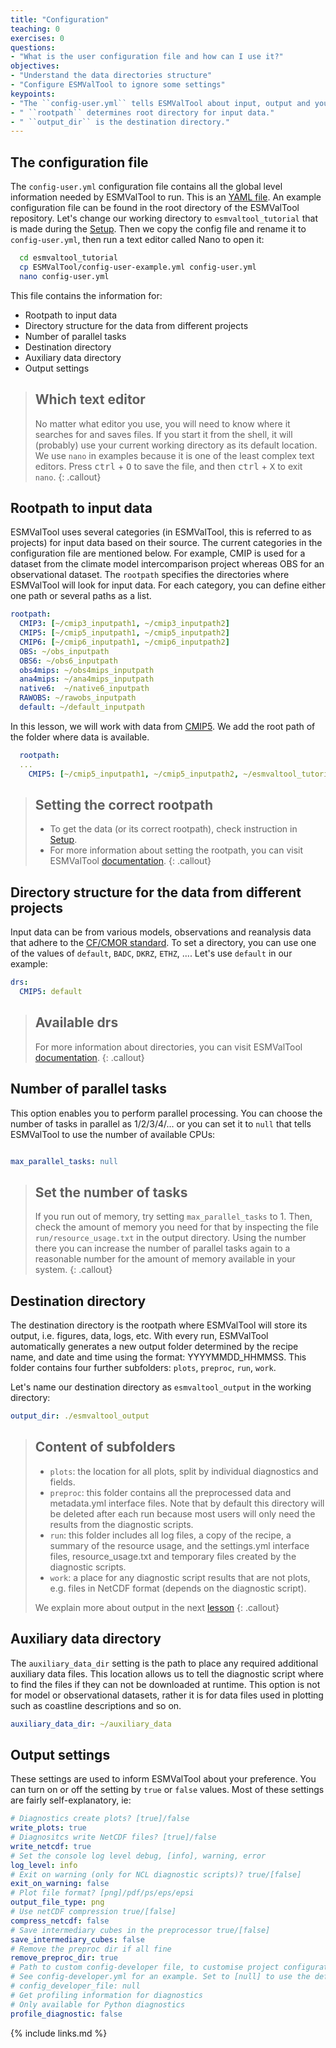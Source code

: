 ```yaml
---
title: "Configuration"
teaching: 0
exercises: 0
questions:
- "What is the user configuration file and how can I use it?"
objectives:
- "Understand the data directories structure"
- "Configure ESMValTool to ignore some settings"
keypoints:
- "The ``config-user.yml`` tells ESMValTool about input, output and your preference."
- " ``rootpath`` determines root directory for input data."
- " ``output_dir`` is the destination directory."
---
```


## The configuration file

The ``config-user.yml`` configuration file contains all the global level information needed by ESMValTool to run.
This is an [YAML file](https://yaml.org/spec/1.2/spec.html). An example configuration file can be found in the root directory of the ESMValTool repository.
Let's change our working directory to ``esmvaltool_tutorial`` that is made during the [Setup](https://esmvalgroup.github.io/tutorial/setup.html). Then we copy the config file and rename it to ``config-user.yml``, then run a text editor called Nano to open it:

~~~bash
  cd esmvaltool_tutorial
  cp ESMValTool/config-user-example.yml config-user.yml
  nano config-user.yml
~~~

This file contains the information for:

* Rootpath to input data
* Directory structure for the data from different projects
* Number of parallel tasks
* Destination directory
* Auxiliary data directory
* Output settings

> ## Which text editor
>
> No matter what editor you use, you will need to know where it searches for and saves files. If you start it from the shell, it will (probably) use your current working directory as its default location. We use ``nano`` in examples because it is one of the least complex text editors. Press <kbd>ctrl</kbd> + <kbd>O</kbd> to save the file, and then <kbd>ctrl</kbd> + <kbd>X</kbd> to exit ``nano``.
{: .callout}

## Rootpath to input data

ESMValTool uses several categories (in ESMValTool, this is referred to as projects) for input data based on their source.
The current categories in the configuration file are mentioned below. For example, CMIP is used for a dataset from the climate model intercomparison project whereas OBS for an observational dataset. The ``rootpath`` specifies the directories where ESMValTool will look for input data. For each category, you can define either one path or several paths as a list.

~~~YAML
rootpath:
  CMIP3: [~/cmip3_inputpath1, ~/cmip3_inputpath2]
  CMIP5: [~/cmip5_inputpath1, ~/cmip5_inputpath2]
  CMIP6: [~/cmip6_inputpath1, ~/cmip6_inputpath2]
  OBS: ~/obs_inputpath
  OBS6: ~/obs6_inputpath
  obs4mips: ~/obs4mips_inputpath
  ana4mips: ~/ana4mips_inputpath
  native6:  ~/native6_inputpath
  RAWOBS: ~/rawobs_inputpath
  default: ~/default_inputpath
~~~

In this lesson, we will work with data from [CMIP5](https://esgf-node.llnl.gov/projects/cmip5/).
We add the root path of the folder where data is available.

~~~YAML
  rootpath:
  ...
    CMIP5: [~/cmip5_inputpath1, ~/cmip5_inputpath2, ~/esmvaltool_tutorial/data]
~~~

> ## Setting the correct rootpath
>
> * To get the data (or its correct rootpath), check instruction in [Setup](https://esmvalgroup.github.io/tutorial/setup.html).
> * For more information about setting the rootpath, you can visit ESMValTool [documentation](https://esmvaltool.readthedocs.io/projects/esmvalcore/en/latest/esmvalcore/datafinder.html).
{: .callout}

## Directory structure for the data from different projects

Input data can be from various models, observations and reanalysis data that adhere to the [CF/CMOR standard](https://cmor.llnl.gov/). To set a directory, you can use one of the values of ``default``, ``BADC``, ``DKRZ``, ``ETHZ``, .... Let's use ``default`` in our example:

~~~YAML
drs:
  CMIP5: default
~~~

> ## Available drs
>
> For more information about directories, you can visit ESMValTool [documentation](https://esmvaltool.readthedocs.io/projects/esmvalcore/en/latest/esmvalcore/config.html#developer-configuration-file).
{: .callout}

## Number of parallel tasks

This option enables you to perform parallel processing. You can choose the number of tasks in parallel as 1/2/3/4/... or you can set it to ``null`` that tells ESMValTool to use the number of available CPUs:

~~~YAML

max_parallel_tasks: null
~~~

> ## Set the number of tasks
>
> If you run out of memory, try setting ``max_parallel_tasks`` to 1. Then, check the amount of memory you need for that by inspecting the file ``run/resource_usage.txt`` in the output directory. Using the number there you can increase the number of parallel tasks again to a reasonable number for the amount of memory available in your system.
{: .callout}

## Destination directory

The destination directory is the rootpath where ESMValTool will store its output, i.e. figures, data, logs, etc. With every run, ESMValTool automatically generates a new output folder determined by the recipe name, and date and time using the format: YYYYMMDD_HHMMSS. This folder contains four further subfolders: ``plots``, ``preproc``, ``run``, ``work``.

Let's name our destination directory as ``esmvaltool_output`` in the working directory:

~~~YAML
output_dir: ./esmvaltool_output
~~~

> ## Content of subfolders
>
> * ``plots``: the location for all plots, split by individual diagnostics and fields.
> * ``preproc``: this folder contains all the preprocessed data and metadata.yml interface files. Note that by default this directory will be deleted after each run because most users will only need the results from the diagnostic scripts.
> * ``run``: this folder includes all log files, a copy of the recipe, a summary of the resource usage, and the settings.yml interface files, resource_usage.txt and temporary files created by the diagnostic scripts.
> * ``work``: a place for any diagnostic script results that are not plots, e.g. files in NetCDF format (depends on the diagnostic script).
>
> We explain more about output in the next [lesson](https://esmvalgroup.github.io/tutorial/04-toy-example/index.html)
{: .callout}

## Auxiliary data directory

The ``auxiliary_data_dir`` setting is the path to place any required additional auxiliary data files. This location allows us to tell the diagnostic script where to find the files if they can not be downloaded at runtime. This option is not for model or observational datasets, rather it is for data files used in plotting such as coastline descriptions and so on.

~~~YAML
auxiliary_data_dir: ~/auxiliary_data
~~~

## Output settings

These settings are used to inform ESMValTool about your preference. You can turn on or off the setting by ``true`` or ``false`` values. Most of these settings are fairly self-explanatory, ie:

~~~YAML
# Diagnostics create plots? [true]/false
write_plots: true
# Diagnositcs write NetCDF files? [true]/false
write_netcdf: true
# Set the console log level debug, [info], warning, error
log_level: info
# Exit on warning (only for NCL diagnostic scripts)? true/[false]
exit_on_warning: false
# Plot file format? [png]/pdf/ps/eps/epsi
output_file_type: png
# Use netCDF compression true/[false]
compress_netcdf: false
# Save intermediary cubes in the preprocessor true/[false]
save_intermediary_cubes: false
# Remove the preproc dir if all fine
remove_preproc_dir: true
# Path to custom config-developer file, to customise project configurations.
# See config-developer.yml for an example. Set to [null] to use the default
# config_developer_file: null
# Get profiling information for diagnostics
# Only available for Python diagnostics
profile_diagnostic: false
~~~

{% include links.md %}
